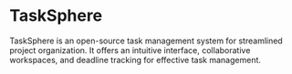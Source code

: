 # TaskSphere
TaskSphere is an open-source task management system for streamlined project organization. It offers an intuitive interface, collaborative workspaces, and deadline tracking for effective task management.
